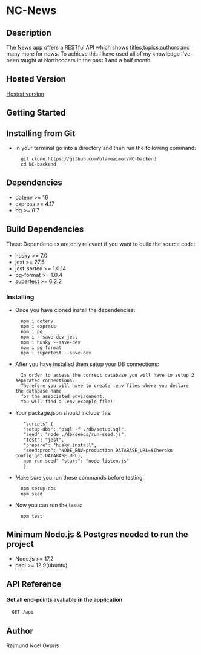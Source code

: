 
# NC-News




## Description

The News app offers a RESTful API which shows titles,topics,authors and many more for news. To achieve this I have used all of my knowledge I've been taught at Northcoders in the past 1 and a half month.

## Hosted Version

[Hosted version](https://nc-news-blame.herokuapp.com/)


## Getting Started

## Installing from Git 

* In your terminal go into a directory and then run the following command:

        git clone https://github.com/blameaimer/NC-backend
        cd NC-backend


## Dependencies

* dotenv >= 16
* express >= 4.17
* pg >= 8.7


## Build Dependencies
These Dependencies are only relevant if you want to build the source code:
* husky >= 7.0
* jest >= 27.5
* jest-sorted >= 1.0.14
* pg-format >= 1.0.4
* supertest >= 6.2.2


### Installing

* Once you have cloned install the dependencies:

        npm i dotenv
        npm i express
        npm i pg
        npm i --save-dev jest
        npm i husky --save-dev
        npm i pg-format
        npm i supertest --save-dev
        
* After you have installed them setup your DB connections:

        In order to access the correct database you will have to setup 2 seperated connections. 
        Therefore you will have to create .env files where you declare the database name 
        for the associated environment. 
        You will find a .env-example file!

* Your package.json should include this:

         "scripts" {
         "setup-dbs": "psql -f ./db/setup.sql",   
         "seed": "node ./db/seeds/run-seed.js", 
         "test": "jest",  
         "prepare": "husky install",   
         "seed:prod": "NODE_ENV=production DATABASE_URL=$(heroku config:get DATABASE_URL),
         npm run seed" "start": "node listen.js"
         }
* Make sure you run these commands before testing:

        npm setup-dbs
        npm seed
* Now you can run the tests:

        npm test
   
## Minimum Node.js & Postgres needed to run the project
* Node.js >= 17.2
* psql >= 12.9(ubuntu)
    
## API Reference

#### Get all end-points avaliable in the application

```http
  GET /api
```


## Author

Rajmund Noel Gyuris

